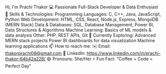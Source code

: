 Hi, I'm Prachi Thakor
💻 Passionate Full-Stack Developer & Data Enthusiast
🌱 Skills & Technologies:
Programming Languages: C, C++, Java, JavaScript, Python
Web Development: HTML, CSS, React, Node.js, Express, MongoDB (MERN Stack)
Data & Databases: SQL, Database Management, Power BI, Data Structures & Algorithms
Machine Learning: Basics of ML models & data analysis
Other: PHP, REST APIs, Git
🔭 Currently Exploring:
Advanced MERN stack projects
Power BI dashboards for data visualization
Machine learning applications
📫 How to reach me:
✉️ Email: thakorprachi08@gmail.com
🔗 LinkedIn: https://www.linkedin.com/in/prachi-thakor-64b42a228/
😄 Pronouns: She/Her
⚡ Fun Fact:  "Coffee + Code = Perfect Day"

<!---
prachithakor08/prachithakor08 is a ✨ special ✨ repository because its `README.md` (this file) appears on your GitHub profile.
You can click the Preview link to take a look at your changes.
--->
